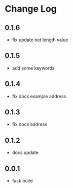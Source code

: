 # Change Log

## 0.1.6

- fix update not length value

## 0.1.5

- add some keywords

## 0.1.4

- fix docs example address

## 0.1.3

- fix docs address

## 0.1.2

- docs update

## 0.0.1

- fask build
  